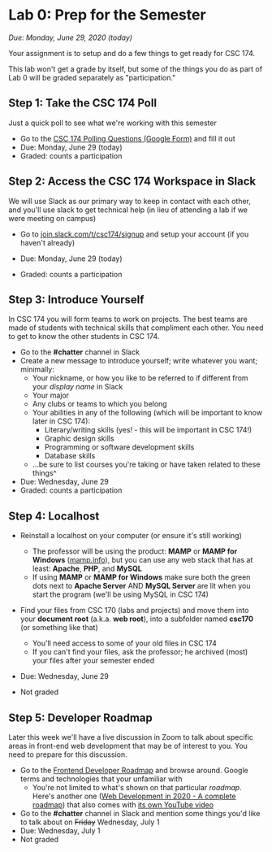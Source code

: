 # Lab 0: Prep for the Semester

*Due: Monday, June 29, 2020 (today)*

Your assignment is to setup and do a few things to get ready for CSC 174.  

This lab won't get a grade by itself, but some of the things you do as part of Lab 0 will be graded separately as "participation."

## Step 1: Take the CSC 174 Poll

Just a quick poll to see what we're working with this semester

- Go to the [CSC 174 Polling Questions (Google Form)](https://forms.gle/aUJgRJtVw5Cyrakz8) and fill it out
- Due: Monday, June 29 (today)
- Graded: counts a participation

## Step 2: Access the CSC 174 Workspace in Slack

We will use Slack as our primary way to keep in contact with each other, and you'll use slack to get technical help (in lieu of attending a lab if we were meeting on campus)

- Go to [join.slack.com/t/csc174/signup](https://join.slack.com/t/csc174/signup) and setup your account (if you haven't already)

- Due: Monday, June 29 (today)
- Graded: counts a participation

## Step 3: Introduce Yourself 

In CSC 174 you will form teams to work on projects.  The best teams are made of students with technical skills that compliment each other.  You need to get to know the other students in CSC 174.

- Go to the **#chatter** channel in Slack
- Create a new message to introduce yourself; write whatever you want; minimally:
  - Your nickname, or how you like to be referred to if different from your *display name* in Slack
  - Your major
  - Any clubs or teams to which you belong
  - Your abilities in any of the following (which will be important to know later in CSC 174):
    - Literary/writing skills (yes! - this will be important in CSC 174!)
    - Graphic design skills
    - Programming or software development skills
    - Database skills
  - ...be sure to list courses you're taking or have taken related to these things^
- Due: Wednesday, June 29
- Graded: counts a participation

## Step 4: Localhost

- Reinstall a localhost on your computer (or ensure it's still working)
  - The professor will be using the product: **MAMP** or **MAMP for Windows** ([mamp.info](https://www.mamp.info/)), but you can use any web stack that has at least: **Apache**, **PHP**, and **MySQL**
  - If using **MAMP** or **MAMP for Windows** make sure both the green dots next to **Apache Server** AND **MySQL Server** are lit when you start the program (we'll be using MySQL in CSC 174)
- Find your files from CSC 170 (labs and projects) and move them into your **document root** (a.k.a. **web root**), into a subfolder named **csc170** (or something like that)
  - You'll need access to some of your old files in CSC 174
  - If you can't find your files, ask the professor; he archived (most) your files after your semester ended

- Due: Wednesday, June 29
- Not graded

## Step 5: Developer Roadmap

Later this week we'll have a live discussion in Zoom to talk about specific areas in front-end web development that may be of interest to you.  You need to prepare for this discussion.

- Go to the [Frontend Developer Roadmap](https://roadmap.sh/frontend) and browse around.  Google terms and technologies that your unfamiliar with
  - You're not limited to what's shown on that particular *roadmap*.  Here's another one ([Web Development in 2020 - A complete roadmap](https://coggle.it/diagram/XfeRbWj7xy3dsEX8/t/web-development-in-2020)) that also comes with [its own YouTube video](https://www.youtube.com/watch?v=SBB1YtwODT0&t=29s)
- Go to the **#chatter** channel in Slack and mention some things you'd like to talk about on <s>Friday</s> Wednesday, July 1
- Due: Wednesday, July 1
- Not graded